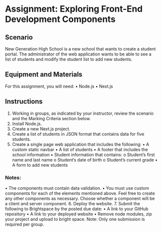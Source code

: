 # Assignment: Exploring Front-End Development Components
## Scenario

New Generation High School is a new school that wants to create a student portal. The administrator of the web application wants to be able to see a list of students and modify the student list to add new students.

## Equipment and Materials
For this assignment, you will need:
•	Node.js
•	Next.js

## Instructions

1.	Working in groups, as indicated by your instructor, review the scenario and the Marking Criteria section below.
2.	Install Node.js.
3.	Create a new Next.js project.
4.	Create a list of students in JSON format that contains data for five students.
5.	Create a single page web application that includes the following:
•	A custom static navbar
•	A list of students
•	A footer that includes the school information
•	Student information that contains:
o	Student’s first name and last name
o	Student’s date of birth
o	Student’s current grade
•	A form to add new students

### Notes: 
•	The components must contain data validation.
•	You must use custom components for each of the elements mentioned above. Feel free to create any other components as necessary. Choose whether a component will be a client and server component.
6.	Deploy the website.
7.	Submit the following to Brightspace by the posted due date:
•	A link to your GitHub repository
•	A link to your deployed website
•	Remove node modules, zip your project and upload to bright space.
Note: Only one submission is required per group.
